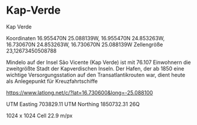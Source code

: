 # Kap-Verde
Kap Verde

Koordinaten 16.955470N 25.088139W, 16.955470N 24.853263W, 16.730670N 24.853263W, 16.730670N 25.088139W
Zellengröße 23,12673450508788

Mindelo auf der Insel São Vicente (Kap Verde) ist mit 76.107 Einwohnern die zweitgrößte Stadt der Kapverdischen Inseln. 
Der Hafen, der ab 1850 eine wichtige Versorgungsstation auf den Transatlantikrouten war, dient heute als Anlegepunkt für Kreuzfahrtschiffe


https://www.latlong.net/c/?lat=16.730600&long=-25.088100

UTM Easting 703829.11
UTM Northing 1850732.31
26Q

1024 x 1024 Cell 22.9 m/px
